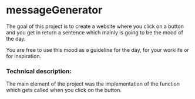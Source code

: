 # messageGenerator
The goal of this project is to create a website where you click on a button and you get in return a sentence which mainly is going to be the mood of the day.

You are free to use this mood as a guideline for the day, for your worklife or for inspiration.

### Technical description:

The main element of the project was the implementation of the function which gets called when you click on the button.
